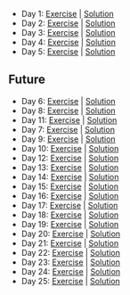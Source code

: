 - Day 1: [Exercise](https://adventofcode.com/2023/day/1) | [Solution](https://github.com/LoicH/coding_challenges/blob/main/advent_of_code_2023/day1/src/main.rs)
- Day 2: [Exercise](https://adventofcode.com/2023/day/2) | [Solution](https://github.com/LoicH/coding_challenges/blob/main/advent_of_code_2023/day2/src/main.rs)
- Day 3: [Exercise](https://adventofcode.com/2023/day/3) | [Solution](https://github.com/LoicH/coding_challenges/blob/main/advent_of_code_2023/day3/src/main.rs)
- Day 4: [Exercise](https://adventofcode.com/2023/day/4) | [Solution](https://github.com/LoicH/coding_challenges/blob/main/advent_of_code_2023/day4/src/main.rs)
- Day 5: [Exercise](https://adventofcode.com/2023/day/5) | [Solution](https://github.com/LoicH/coding_challenges/blob/main/advent_of_code_2023/day5/src/main.rs)
## Future
- Day 6: [Exercise](https://adventofcode.com/2023/day/6) | [Solution](https://github.com/LoicH/coding_challenges/blob/main/advent_of_code_2023/day6/src/main.rs)
- Day 8: [Exercise](https://adventofcode.com/2023/day/8) | [Solution](https://github.com/LoicH/coding_challenges/blob/main/advent_of_code_2023/day8/src/main.rs)
- Day 11: [Exercise](https://adventofcode.com/2023/day/11) | [Solution](https://github.com/LoicH/coding_challenges/blob/main/advent_of_code_2023/day11/src/main.rs)
- Day 7: [Exercise](https://adventofcode.com/2023/day/7) | [Solution](https://github.com/LoicH/coding_challenges/blob/main/advent_of_code_2023/day7/src/main.rs)
- Day 9: [Exercise](https://adventofcode.com/2023/day/9) | [Solution](https://github.com/LoicH/coding_challenges/blob/main/advent_of_code_2023/day9/src/main.rs)
- Day 10: [Exercise](https://adventofcode.com/2023/day/10) | [Solution](https://github.com/LoicH/coding_challenges/blob/main/advent_of_code_2023/day10/src/main.rs)
- Day 12: [Exercise](https://adventofcode.com/2023/day/12) | [Solution](https://github.com/LoicH/coding_challenges/blob/main/advent_of_code_2023/day12/src/main.rs)
- Day 13: [Exercise](https://adventofcode.com/2023/day/13) | [Solution](https://github.com/LoicH/coding_challenges/blob/main/advent_of_code_2023/day13/src/main.rs)
- Day 14: [Exercise](https://adventofcode.com/2023/day/14) | [Solution](https://github.com/LoicH/coding_challenges/blob/main/advent_of_code_2023/day14/src/main.rs)
- Day 15: [Exercise](https://adventofcode.com/2023/day/15) | [Solution](https://github.com/LoicH/coding_challenges/blob/main/advent_of_code_2023/day15/src/main.rs)
- Day 16: [Exercise](https://adventofcode.com/2023/day/16) | [Solution](https://github.com/LoicH/coding_challenges/blob/main/advent_of_code_2023/day16/src/main.rs)
- Day 17: [Exercise](https://adventofcode.com/2023/day/17) | [Solution](https://github.com/LoicH/coding_challenges/blob/main/advent_of_code_2023/day17/src/main.rs)
- Day 18: [Exercise](https://adventofcode.com/2023/day/18) | [Solution](https://github.com/LoicH/coding_challenges/blob/main/advent_of_code_2023/day18/src/main.rs)
- Day 19: [Exercise](https://adventofcode.com/2023/day/19) | [Solution](https://github.com/LoicH/coding_challenges/blob/main/advent_of_code_2023/day19/src/main.rs)
- Day 20: [Exercise](https://adventofcode.com/2023/day/20) | [Solution](https://github.com/LoicH/coding_challenges/blob/main/advent_of_code_2023/day20/src/main.rs)
- Day 21: [Exercise](https://adventofcode.com/2023/day/21) | [Solution](https://github.com/LoicH/coding_challenges/blob/main/advent_of_code_2023/day21/src/main.rs)
- Day 22: [Exercise](https://adventofcode.com/2023/day/22) | [Solution](https://github.com/LoicH/coding_challenges/blob/main/advent_of_code_2023/day22/src/main.rs)
- Day 23: [Exercise](https://adventofcode.com/2023/day/23) | [Solution](https://github.com/LoicH/coding_challenges/blob/main/advent_of_code_2023/day22/src/main.rs)
- Day 24: [Exercise](https://adventofcode.com/2023/day/24) | [Solution](https://github.com/LoicH/coding_challenges/blob/main/advent_of_code_2023/day22/src/main.rs)
- Day 25: [Exercise](https://adventofcode.com/2023/day/25) | [Solution](https://github.com/LoicH/coding_challenges/blob/main/advent_of_code_2023/day22/src/main.rs)
